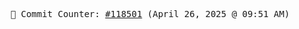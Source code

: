 <p align="center">
    <samp>
        📮 Commit Counter: <a href="https://github.com/Javascript-void0/Javascript-void0/commits/main">#118501</a> (April 26, 2025 @ 09:51 AM)
    </samp>
</p>